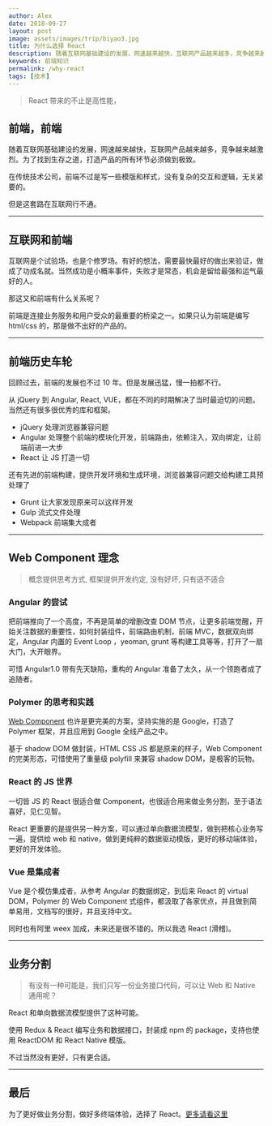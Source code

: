 ```yaml
---
author: Alex
date: 2018-09-27
layout: post
image: assets/images/trip/biyao3.jpg
title: 为什么选择 React
description: 随着互联网基础建设的发展，网速越来越快，互联网产品越来越多，竞争越来越激烈。为了找到生存之道，打造产品的所有环节必须做到极致。
keywords: 前端知识
permalink: /why-react
tags: [技术]
---
```


> React 带来的不止是高性能，

## 前端，前端

随着互联网基础建设的发展，网速越来越快，互联网产品越来越多，竞争越来越激烈。为了找到生存之道，打造产品的所有环节必须做到极致。

在传统技术公司，前端不过是写一些模版和样式，没有复杂的交互和逻辑，无关紧要的。

但是这套路在互联网行不通。

----------

## 互联网和前端

互联网是个试验场，也是个修罗场。有好的想法，需要最快最好的做出来验证，做成了功成名就。当然成功是小概率事件，失败才是常态，机会是留给最强和运气最好的人。

那这又和前端有什么关系呢？

前端是连接业务服务和用户受众的最重要的桥梁之一。如果只认为前端是编写 html/css 的，那是做不出好的产品的。

----------

## 前端历史车轮

回顾过去，前端的发展也不过 10 年。但是发展迅猛，慢一拍都不行。

从 jQuery 到 Angular, React, VUE，都在不同的时期解决了当时最迫切的问题。当然还有很多很优秀的库和框架。

- jQuery 处理浏览器兼容问题
- Angular 处理整个前端的模块化开发，前端路由，依赖注入，双向绑定，让前端前进一大步
- React 让 JS 打造一切

还有先进的前端构建，提供开发环境和生成环境，浏览器兼容问题交给构建工具预处理了

- Grunt 让大家发现原来可以这样开发
- Gulp 流式文件处理
- Webpack 前端集大成者

----------

## Web Component 理念

> 概念提供思考方式, 框架提供开发约定, 没有好坏, 只有适不适合

### Angular 的尝试

把前端推向了一个高度，不再是简单的增删改查 DOM 节点，让更多前端觉醒，开始关注数据的重要性，如何封装组件，前端路由机制，前端 MVC，数据双向绑定，Angular 内置的 Event Loop ，yeoman, grunt 等构建工具等等，打开了一扇大门，大开眼界。

可惜 Angular1.0 带有先天缺陷，重构的 Angular 准备了太久，从一个领跑者成了追随者。

### Polymer 的思考和实践

[Web Component](https://developer.mozilla.org/zh-CN/docs/Web/Web_Components) 也许是更完美的方案，坚持实施的是 Google，打造了 Polymer 框架，并且应用到 Google 全线产品之中。

基于 shadow DOM 做封装，HTML CSS JS 都是原来的样子，Web Component 的完美形态，可惜使用了重量级 polyfill 来兼容 shadow DOM，是极客的玩物。

### React 的 JS 世界

一切皆 JS 的 React 很适合做 Component，也很适合用来做业务分割，至于语法喜好，见仁见智。

React 更重要的是提供另一种方案，可以通过单向数据流模型，做到把核心业务写一遍，提供给 web 和 native，做到更纯粹的数据驱动模版，更好的移动端体验，更好的开发体验。

### Vue 是集成者

Vue 是个模仿集成者，从参考 Angular 的数据绑定，到后来 React 的 virtual DOM，Polymer 的 Web Component 式组件，都汲取了各家优点，并且做到简单易用，文档写的很好，并且支持中文。

同时也有阿里 weex 加成，未来还是很不错的。所以我选 React (滑稽)。

----------

## 业务分割

> 有没有一种可能是，我们只写一份业务接口代码，可以让 Web 和 Native 通用呢？

React 和单向数据流模型提供了这种可能。

使用 Redux & React 编写业务和数据接口，封装成 npm 的 package，支持也使用 ReactDOM 和 React Native 模版。

不过当然没有更好，只有更合适。

----------

## 最后

为了更好做业务分割，做好多终端体验，选择了 React。[更多请看这里](/uke-libs)
